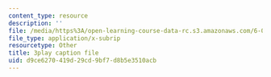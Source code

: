 ```yaml
---
content_type: resource
description: ''
file: /media/https%3A/open-learning-course-data-rc.s3.amazonaws.com/6-006-introduction-to-algorithms-fall-2011/d9ce6270419d29cd9bf7d8b5e3510acb_a_otxyu0mSQ.srt
file_type: application/x-subrip
resourcetype: Other
title: 3play caption file
uid: d9ce6270-419d-29cd-9bf7-d8b5e3510acb
---
```

